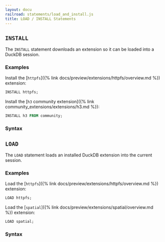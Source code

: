```yaml
---
layout: docu
railroad: statements/load_and_install.js
title: LOAD / INSTALL Statements
---
```


## `INSTALL`

The `INSTALL` statement downloads an extension so it can be loaded into a DuckDB session.

### Examples

Install the [`httpfs`]({% link docs/preview/extensions/httpfs/overview.md %}) extension:

```sql
INSTALL httpfs;
```

Install the [`h3` community extension]({% link community_extensions/extensions/h3.md %}):

```sql
INSTALL h3 FROM community;
```

### Syntax

<div id="rrdiagram2"></div>

## `LOAD`

The `LOAD` statement loads an installed DuckDB extension into the current session.

### Examples

Load the [`httpfs`]({% link docs/preview/extensions/httpfs/overview.md %}) extension:

```sql
LOAD httpfs;
```

Load the [`spatial`]({% link docs/preview/extensions/spatial/overview.md %}) extension:

```sql
LOAD spatial;
```

### Syntax

<div id="rrdiagram1"></div>

